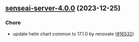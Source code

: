 

## [senseai-server-4.0.0](https://github.com/truecharts/charts/compare/senseai-server-3.0.17...senseai-server-4.0.0) (2023-12-25)

### Chore

- update helm chart common to 17.1.0 by renovate ([#16532](https://github.com/truecharts/charts/issues/16532))
  
  
